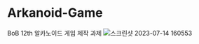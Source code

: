 # Arkanoid-Game
BoB 12th 알카노이드 게임 제작 과제
![스크린샷 2023-07-14 160553](https://github.com/subin1107/Arkanoid-Game/assets/52734462/2652adbc-1fa3-489e-90dc-ae08738971fe)
